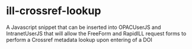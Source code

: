 # ill-crossref-lookup
A Javascript snippet that can be inserted into OPACUserJS and IntranetUserJS that will allow the FreeForm and RapidILL request forms to perform a Crossref metadata lookup upon entering of a DOI
